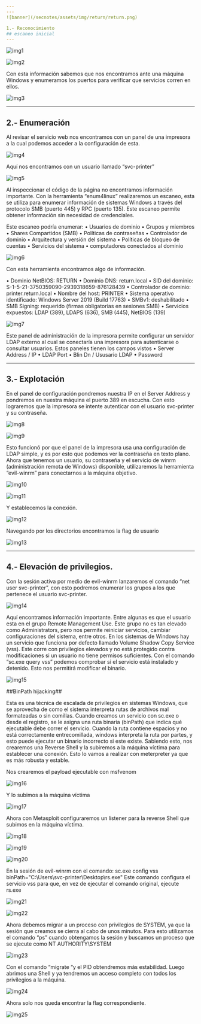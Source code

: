 ```yaml
---
---
![banner](/secnotes/assets/img/return/return.png)

1.- Reconocimiento
## escaneo inicial
---
```

![img1](/secnotes/assets/img/return/1.jpg)

![img2](/secnotes/assets/img/return/2.png)

Con esta información sabemos que nos encontramos ante una
máquina Windows y enumeramos los puertos para verificar que
servicios corren en ellos.

![img3](/secnotes/assets/img/return/3.png)

---
2.- Enumeración
---

Al revisar el servicio web nos encontramos con un panel de
una impresora a la cual podemos acceder a la configuración
de esta. 

![img4](/secnotes/assets/img/return/4.png)

Aquí nos encontramos con un usuario llamado “svc-printer”

![img5](/secnotes/assets/img/return/5.png)

Al inspeccionar el código de la página no encontramos información importante. 
Con la herramienta “enum4linux” realizaremos un escaneo, esta se utiliza para enumerar información de sistemas Windows a través del protocolo SMB (puerto 445) y RPC (puerto 135).  Este escaneo permite obtener información sin necesidad de credenciales.

Este escaneo podría enumerar:
•	Usuarios de dominio
•	Grupos y miembros
•	Shares Compartidos (SMB)
•	Políticas de contraseñas
•	Controlador de dominio
•	Arquitectura y versión del sistema
•	Políticas de bloqueo de cuentas
•	Servicios del sistema
•	computadores conectados al dominio

![img6](/secnotes/assets/img/return/6.png)

Con esta herramienta encontramos algo de información.

•	Dominio NetBIOS: RETURN
•	Dominio DNS: return.local
•	SID del dominio: S-1-5-21-3750359090-2939318659-876128439
•	Controlador de dominio: printer.return.local
•	Nombre del host: PRINTER
•	Sistema operativo identificado: Windows Server 2019 (Build 17763)
•	SMBv1: deshabilitado
•	SMB Signing: requerido (firmas obligatorias en sesiones SMB)
•	Servicios expuestos: LDAP (389), LDAPS (636), SMB (445), NetBIOS (139)

![img7](/secnotes/assets/img/return/7.png)

Este panel de administración de la impresora permite configurar un servidor LDAP externo al cual se conectaría una impresora para autenticarse o consultar usuarios. Estos paneles tienen los campos vistos
•	Server Address / IP
•	LDAP Port
•	Blin Dn / Ususario LDAP
•	Password

---
3.- Explotación
---

En el panel de configuración pondremos nuestra IP en el Server Address y pondremos en nuestra máquina el puerto 389 en escucha. Con esto lograremos que la impresora se intente autenticar con el usuario svc-printer y su contraseña.

![img8](/secnotes/assets/img/return/8.png)

![img9](/secnotes/assets/img/return/9.png)

Esto funcionó por que el panel de la impresora usa una configuración de LDAP simple, y es por esto que podemos ver la contraseña en texto plano.
Ahora que tenemos un usuario, su contraseña y el servicio de winrm (administración remota de Windows) disponible, utilizaremos la herramienta “evil-winrm” para conectarnos a la máquina objetivo.

![img10](/secnotes/assets/img/return/10.png)

![img11](/secnotes/assets/img/return/11.png)

Y establecemos la conexión.

![img12](/secnotes/assets/img/return/12.png)

Navegando por los directorios encontramos la flag de usuario

![img13](/secnotes/assets/img/return/13.png)

---
4.- Elevación de privilegios.
---

Con la sesión activa por medio de evil-winrm lanzaremos el comando “net user svc-printer”, con esto podremos enumerar los grupos a los que pertenece el usuario svc-printer.

![img14](/secnotes/assets/img/return/14.png)

Aquí encontramos información importante. Entre algunas es que el usuario esta en el grupo Remote Management Use. Este grupo no es tan elevado como Administrators, pero nos permite reiniciar servicios, cambiar configuraciones del sistema, entre otros.
En los sistemas de Windows hay un servicio que funciona por defecto llamado Volume Shadow Copy Service (vss). Este corre con privilegios elevados y no está protegido contra modificaciones si un usuario no tiene permisos suficientes.
Con el comando “sc.exe query vss” podemos comprobar si el servicio está instalado y detenido. Esto nos permitirá modificar el binario. 

![img15](/secnotes/assets/img/return/15.png)

##BinPath hijacking##

Esta es una técnica de escalada de privilegios en sistemas Windows, que se aprovecha de como el sistema interpreta rutas de archivos mal formateadas o sin comillas. 
Cuando creamos un servicio con sc.exe o desde el registro, se le asigna una ruta binaria (binPath) que indica qué ejecutable debe correr el servicio.
Cuando la ruta contiene espacios y no está correctamente entrecomillada, windows interpreta la ruta por partes, y esto puede ejecutar un binario incorrecto si este existe.
Sabiendo esto, nos crearemos una Reverse Shell y la subiremos a la máquina víctima para establecer una conexión. Esto lo vamos a realizar con meterpreter ya que es más robusta y estable.

Nos crearemos el payload ejecutable con msfvenom

![img16](/secnotes/assets/img/return/16.png)

Y lo subimos a la máquina víctima

![img17](/secnotes/assets/img/return/17.png)

Ahora con Metasploit configuraremos un listener para la reverse Shell que subimos en la máquina víctima.

![img18](/secnotes/assets/img/return/18.png)

![img19](/secnotes/assets/img/return/19.png)

![img20](/secnotes/assets/img/return/20.png)

En la sesión de evil-winrm con el comando:
sc.exe config vss binPath="C:\Users\svc-printer\Desktop\rs.exe"
Este comando configura el servicio vss para que, en vez de ejecutar el comando original, ejecute rs.exe

![img21](/secnotes/assets/img/return/21.png)

![img22](/secnotes/assets/img/return/22.png)

Ahora debemos migrar a un proceso con privilegios de SYSTEM, ya que la sesión que creamos se cierra al cabo de unos minutos. Para esto utilizamos el comando “ps” cuando obtengamos la sesión y buscamos un proceso que se ejecute como NT AUTHORITY\SYSTEM  

![img23](/secnotes/secnotes/assets/img/return/23.png)

Con el comando “migrate “y el PID obtendremos más estabilidad.
Luego abrimos una Shell y ya tendremos un acceso completo con todos los privilegios a la máquina.

![img24](/secnotes/assets/img/return/24.png)

Ahora solo nos queda encontrar la flag correspondiente.

![img25](/secnotes/assets/img/return/25.png)

